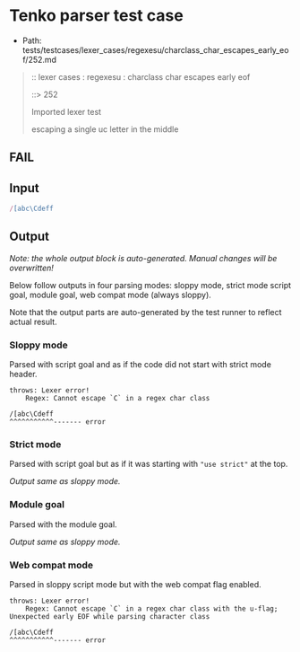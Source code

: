 # Tenko parser test case

- Path: tests/testcases/lexer_cases/regexesu/charclass_char_escapes_early_eof/252.md

> :: lexer cases : regexesu : charclass char escapes early eof
>
> ::> 252
>
> Imported lexer test
>
> escaping a single uc letter in the middle

## FAIL

## Input

`````js
/[abc\Cdeff
`````

## Output

_Note: the whole output block is auto-generated. Manual changes will be overwritten!_

Below follow outputs in four parsing modes: sloppy mode, strict mode script goal, module goal, web compat mode (always sloppy).

Note that the output parts are auto-generated by the test runner to reflect actual result.

### Sloppy mode

Parsed with script goal and as if the code did not start with strict mode header.

`````
throws: Lexer error!
    Regex: Cannot escape `C` in a regex char class

/[abc\Cdeff
^^^^^^^^^^^------- error
`````

### Strict mode

Parsed with script goal but as if it was starting with `"use strict"` at the top.

_Output same as sloppy mode._

### Module goal

Parsed with the module goal.

_Output same as sloppy mode._

### Web compat mode

Parsed in sloppy script mode but with the web compat flag enabled.

`````
throws: Lexer error!
    Regex: Cannot escape `C` in a regex char class with the u-flag; Unexpected early EOF while parsing character class

/[abc\Cdeff
^^^^^^^^^^^------- error
`````


